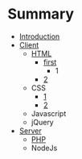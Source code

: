 # Summary

* [Introduction](README.md)
* [Client](qian_duan.md)
   * [HTML](1.javascript.md)
       * [first](1.md)
           * 1
       * [2](2.md)
   * CSS
       * [1](c.1.md)
       * [2](c.2.md)
   * Javascript
   * jQuery
* [Server](hou_duan.md)
   * [PHP](1.php.md)
   * NodeJs

